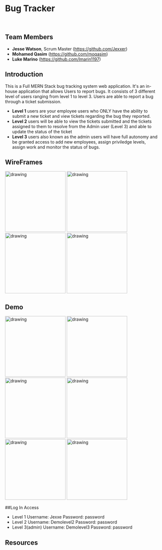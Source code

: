 # Bug Tracker

<br>

## Team Members

- **Jesse Watson**, Scrum Master (https://github.com/Jexxer)
- **Mohamed Qasim** (https://github.com/moqasim)
- **Luke Marino** (https://github.com/lmarin1197)

## Introduction

This is a Full MERN Stack bug tracking system web application. It's an in-house application that allows Users to report bugs. It consists of 3 different level of users ranging from level 1 to level 3. Users are able to report a bug through a ticket submission.

- **Level 1** users are your employee users who ONLY have the ability to submit a new ticket and view tickets regarding the bug they reported.
- **Level 2** users will be able to view the tickets submitted and the tickets assigned to them to resolve from the Admin user (Level 3) and able to update the status of the ticket
- **Level 3** users also known as the admin users will have full autonomy and be granted access to add new employees, assign priviledge levels, assign work and monitor the status of bugs.

## WireFrames
 <!-- Syntax for Images ![Landing Page](landingpage-wireframe.png)  -->
<img src="landingpage-wireframe.png" alt="drawing" width="200"/>
<img src="level1-wireframe.png" alt="drawing" width="200"/>
<img src="level2-wireframe.png" alt="drawing" width="200"/>
<img src="level3-wireframe.png" alt="drawing" width="200"/>

## Demo

<img src="landingpage-demo.png" alt="drawing" width="200"/>
<img src="level1-demo.png" alt="drawing" width="200"/>
<img src="level2-demo.png" alt="drawing" width="200"/>
<img src="level2-ticket-demo.png" alt="drawing" width="200"/>
<img src="level3-demo.png" alt="drawing" width="200"/>
<img src="level3-admin-demo.png" alt="drawing" width="200"/>

##Log In Access

- Level 1 Username: Jexxe Password: password
- Level 2 Username: Demolevel2 Password: password
- Level 3(admin) Username: Demolevel3 Password: password

## Resources
